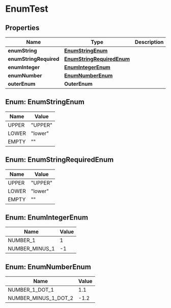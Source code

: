 

# EnumTest


## Properties

| Name | Type | Description | Notes |
|------------ | ------------- | ------------- | -------------|
|**enumString** | [**EnumStringEnum**](#EnumStringEnum) |  |  [optional] |
|**enumStringRequired** | [**EnumStringRequiredEnum**](#EnumStringRequiredEnum) |  |  |
|**enumInteger** | [**EnumIntegerEnum**](#EnumIntegerEnum) |  |  [optional] |
|**enumNumber** | [**EnumNumberEnum**](#EnumNumberEnum) |  |  [optional] |
|**outerEnum** | **OuterEnum** |  |  [optional] |



## Enum: EnumStringEnum

| Name | Value |
|---- | -----|
| UPPER | &quot;UPPER&quot; |
| LOWER | &quot;lower&quot; |
| EMPTY | &quot;&quot; |



## Enum: EnumStringRequiredEnum

| Name | Value |
|---- | -----|
| UPPER | &quot;UPPER&quot; |
| LOWER | &quot;lower&quot; |
| EMPTY | &quot;&quot; |



## Enum: EnumIntegerEnum

| Name | Value |
|---- | -----|
| NUMBER_1 | 1 |
| NUMBER_MINUS_1 | -1 |



## Enum: EnumNumberEnum

| Name | Value |
|---- | -----|
| NUMBER_1_DOT_1 | 1.1 |
| NUMBER_MINUS_1_DOT_2 | -1.2 |


